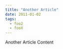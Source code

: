```yaml
--- 
title: "Another Article"
date: 2011-01-02
tags:
  - foo2
  - fooX
---
```


Another Article Content

